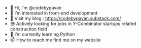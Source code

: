 - 👋 Hi, I’m @codebypavan
- 👀 I’m interested in front-end development
- 📜 Visit my blog : https://codebypavan.substack.com/
- 😎 Actively looking for jobs in Y-Combinator startups related construction field
- 🌱 I’m currently learning Python
- 📫 How to reach me find me on my website 

<!---
codebypavan/codebypavan is a ✨ special ✨ repository because its `README.md` (this file) appears on your GitHub profile.
You can click the Preview link to take a look at your changes.
--->
